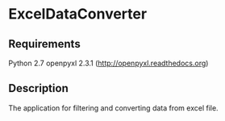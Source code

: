 ExcelDataConverter
==================


Requirements
------------
Python 2.7
openpyxl 2.3.1 (http://openpyxl.readthedocs.org)


Description
-----------

The application for filtering and converting data from excel file.
